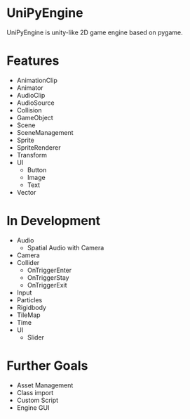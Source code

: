 # UniPyEngine
UniPyEngine is unity-like 2D game engine based on pygame.

# Features
- AnimationClip
- Animator
- AudioClip
- AudioSource
- Collision
- GameObject
- Scene
- SceneManagement
- Sprite
- SpriteRenderer
- Transform
- UI
    - Button
    - Image
    - Text
- Vector

# In Development
- Audio
    - Spatial Audio with Camera
- Camera
- Collider
    - OnTriggerEnter
    - OnTriggerStay
    - OnTriggerExit
- Input
- Particles
- Rigidbody
- TileMap
- Time
- UI
    - Slider

# Further Goals
- Asset Management
- Class import 
- Custom Script
- Engine GUI